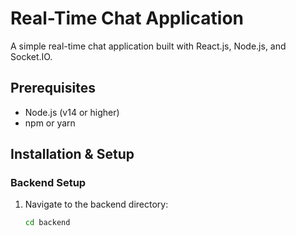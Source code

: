 # Real-Time Chat Application

A simple real-time chat application built with React.js, Node.js, and Socket.IO.

## Prerequisites

- Node.js (v14 or higher)
- npm or yarn

## Installation & Setup

### Backend Setup

1. Navigate to the backend directory:
   ```bash
   cd backend